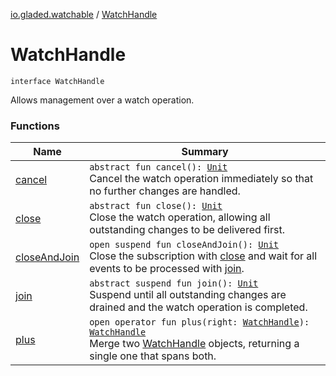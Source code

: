 [io.gladed.watchable](../index.md) / [WatchHandle](./index.md)

# WatchHandle

`interface WatchHandle`

Allows management over a watch operation.

### Functions

| Name | Summary |
|---|---|
| [cancel](cancel.md) | `abstract fun cancel(): `[`Unit`](https://kotlinlang.org/api/latest/jvm/stdlib/kotlin/-unit/index.html)<br>Cancel the watch operation immediately so that no further changes are handled. |
| [close](close.md) | `abstract fun close(): `[`Unit`](https://kotlinlang.org/api/latest/jvm/stdlib/kotlin/-unit/index.html)<br>Close the watch operation, allowing all outstanding changes to be delivered first. |
| [closeAndJoin](close-and-join.md) | `open suspend fun closeAndJoin(): `[`Unit`](https://kotlinlang.org/api/latest/jvm/stdlib/kotlin/-unit/index.html)<br>Close the subscription with [close](close.md) and wait for all events to be processed with [join](join.md). |
| [join](join.md) | `abstract suspend fun join(): `[`Unit`](https://kotlinlang.org/api/latest/jvm/stdlib/kotlin/-unit/index.html)<br>Suspend until all outstanding changes are drained and the watch operation is completed. |
| [plus](plus.md) | `open operator fun plus(right: `[`WatchHandle`](./index.md)`): `[`WatchHandle`](./index.md)<br>Merge two [WatchHandle](./index.md) objects, returning a single one that spans both. |
